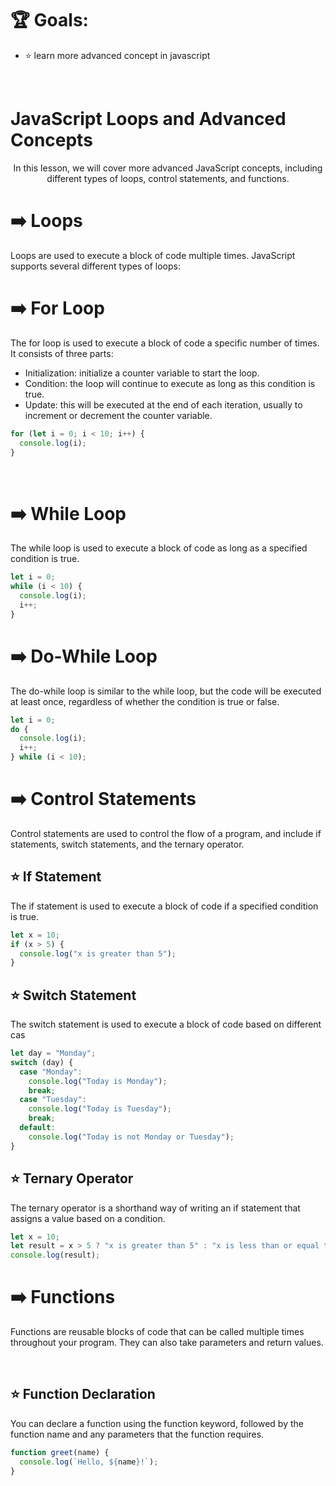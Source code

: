 # 🏆  **Goals:** 
- ⭐️ learn more advanced concept in javascript

<br>

# JavaScript Loops and Advanced Concepts
<p style="text-align: center;">In this lesson, we will cover more advanced JavaScript concepts, including different types of loops, control statements, and functions.</p>

# ➡️ Loops 
 Loops are used to execute a block of code multiple times. JavaScript supports several different types of loops:
 

# ➡️ For Loop
The for loop is used to execute a block of code a specific number of times. It consists of three parts:

- Initialization: initialize a counter variable to start the loop.
- Condition: the loop will continue to execute as long as this condition is true.
- Update: this will be executed at the end of each iteration, usually to increment or decrement the counter variable.

``` javascript
for (let i = 0; i < 10; i++) {
  console.log(i);
}
```
<br>

# ➡️ While Loop
The while loop is used to execute a block of code as long as a specified condition is true.

```javascript
let i = 0;
while (i < 10) {
  console.log(i);
  i++;
}
```

# ➡️ Do-While Loop
The do-while loop is similar to the while loop, but the code will be executed at least once, regardless of whether the condition is true or false.

```javascript
let i = 0;
do {
  console.log(i);
  i++;
} while (i < 10);
```

# ➡️ Control Statements
Control statements are used to control the flow of a program, and include if statements, switch statements, and the ternary operator.

## ⭐️ If Statement
The if statement is used to execute a block of code if a specified condition is true.

``` javascript
let x = 10;
if (x > 5) {
  console.log("x is greater than 5");
}
```

## ⭐️  Switch Statement
The switch statement is used to execute a block of code based on different cas

``` javascript
let day = "Monday";
switch (day) {
  case "Monday":
    console.log("Today is Monday");
    break;
  case "Tuesday":
    console.log("Today is Tuesday");
    break;
  default:
    console.log("Today is not Monday or Tuesday");
}
```
## ⭐️  Ternary Operator
The ternary operator is a shorthand way of writing an if statement that assigns a value based on a condition.

``` javascript
let x = 10;
let result = x > 5 ? "x is greater than 5" : "x is less than or equal to 5";
console.log(result);
```

# ➡️ Functions
Functions are reusable blocks of code that can be called multiple times throughout your program. They can also take parameters and return values.

<br>

## ⭐️  Function Declaration
You can declare a function using the function keyword, followed by the function name and any parameters that the function requires.

``` javascript
function greet(name) {
  console.log(`Hello, ${name}!`);
}
```



